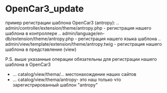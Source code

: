 # OpenCar3_update

пример регистрации шаблона OpenCar3 (antropy):
.. admin/controller/extension/theme/antropy.php - регистрация нашего шаблона в контроллере
.. admin/language/en-db/extension/theme/antropy.php - регистрация нашего языка шаблона
.. admin/view/template/extension/theme/antropy.twig - регистрация нашего шаблона в представление (view)

P.S. выше указанные операции обязательны для регистрации нашего шаблона в OpenCar3

- ... catalog/view/thema/...  местонахождение наших сайтов 
- ... catalog/view/thema/antropy- это наш только что зарегистрированный шаблон "antropy"

